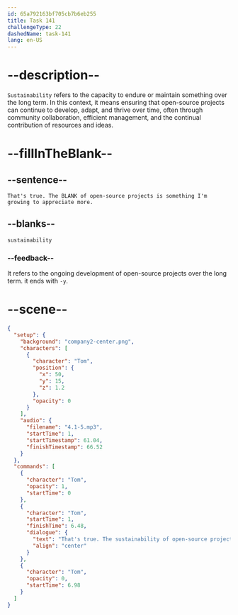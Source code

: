 ```yaml
---
id: 65a792163bf705cb7b6eb255
title: Task 141
challengeType: 22
dashedName: task-141
lang: en-US
---
```


<!-- (Audio) Tom: That's true. The sustainability of open-source projects is something I'm growing to appreciate more. -->

# --description--

`Sustainability` refers to the capacity to endure or maintain something over the long term. In this context, it means ensuring that open-source projects can continue to develop, adapt, and thrive over time, often through community collaboration, efficient management, and the continual contribution of resources and ideas.

# --fillInTheBlank--

## --sentence--

`That's true. The BLANK of open-source projects is something I'm growing to appreciate more.`

## --blanks--

`sustainability`

### --feedback--

It refers to the ongoing development of open-source projects over the long term. it ends with `-y`.

# --scene--

```json
{
  "setup": {
    "background": "company2-center.png",
    "characters": [
      {
        "character": "Tom",
        "position": {
          "x": 50,
          "y": 15,
          "z": 1.2
        },
        "opacity": 0
      }
    ],
    "audio": {
      "filename": "4.1-5.mp3",
      "startTime": 1,
      "startTimestamp": 61.04,
      "finishTimestamp": 66.52
    }
  },
  "commands": [
    {
      "character": "Tom",
      "opacity": 1,
      "startTime": 0
    },
    {
      "character": "Tom",
      "startTime": 1,
      "finishTime": 6.48,
      "dialogue": {
        "text": "That's true. The sustainability of open-source projects is something I'm growing to appreciate more.",
        "align": "center"
      }
    },
    {
      "character": "Tom",
      "opacity": 0,
      "startTime": 6.98
    }
  ]
}
```
